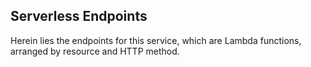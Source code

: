 Serverless Endpoints
--------------------

Herein lies the endpoints for this service, which are Lambda functions,
arranged by resource and HTTP method.